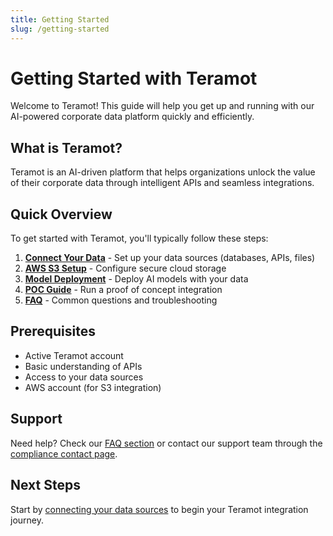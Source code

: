 ```yaml
---
title: Getting Started
slug: /getting-started
---
```


# Getting Started with Teramot

Welcome to Teramot! This guide will help you get up and running with our AI-powered corporate data platform quickly and efficiently.

## What is Teramot?

Teramot is an AI-driven platform that helps organizations unlock the value of their corporate data through intelligent APIs and seamless integrations.

## Quick Overview

To get started with Teramot, you'll typically follow these steps:

1. **[Connect Your Data](./connect-your-data)** - Set up your data sources (databases, APIs, files)
2. **[AWS S3 Setup](./aws-bucket-setup)** - Configure secure cloud storage
3. **[Model Deployment](./model-deployment)** - Deploy AI models with your data
4. **[POC Guide](./poc-guide)** - Run a proof of concept integration
5. **[FAQ](./faq)** - Common questions and troubleshooting

## Prerequisites

- Active Teramot account
- Basic understanding of APIs
- Access to your data sources
- AWS account (for S3 integration)

## Support

Need help? Check our [FAQ section](./faq) or contact our support team through the [compliance contact page](/compliance/human-resources/contact).

## Next Steps

Start by [connecting your data sources](./connect-your-data) to begin your Teramot integration journey.